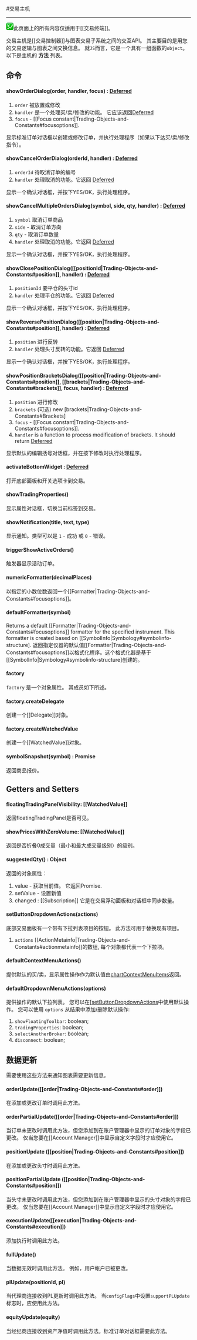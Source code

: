#交易主机

---

![](/images/trading.png)此页面上的所有内容仅适用于\[\[交易终端\]\]。

交易主机是[[交易控制器]]与图表交易子系统之间的交互API。 其主要目的是用您的交易逻辑与图表之间交换信息。 就`JS`而言，它是一个具有一组函数的`object`。 以下是主机的 **方法** 列表。

## 命令

#### showOrderDialog(order, handler, focus) : [Deferred](https://api.jquery.com/category/deferred-object/)
1. `order` 被放置或修改
2. `handler` 是一个处理买/卖/修改的功能。 它应该返回[Deferred](https://api.jquery.com/category/deferred-object/)
3. `focus` - [[Focus constant|Trading-Objects-and-Constants#focusoptions]].

显示标准订单对话框以创建或修改订单，并执行处理程序（如果以下达买/卖/修改指令）。

#### showCancelOrderDialog(orderId, handler) : [Deferred](https://api.jquery.com/category/deferred-object/)
1. `orderId` 待取消订单的编号
2. `handler` 处理取消的功能。它返回 [Deferred](https://api.jquery.com/category/deferred-object/)

显示一个确认对话框，并按下YES/OK，执行处理程序。

#### showCancelMultipleOrdersDialog(symbol, side, qty, handler) : [Deferred](https://api.jquery.com/category/deferred-object/)
1. `symbol` 取消订单商品
2. `side` - 取消订单方向
3. `qty` - 取消订单数量
4. `handler` 处理取消的功能。它返回 [Deferred](https://api.jquery.com/category/deferred-object/)

显示一个确认对话框，并按下YES/OK，执行处理程序。

#### showClosePositionDialog([[positionId|Trading-Objects-and-Constants#position]], handler) : [Deferred](https://api.jquery.com/category/deferred-object/)
1. `positionId` 要平仓的头寸id
2. `handler` 处理平仓的功能。它返回 [Deferred](https://api.jquery.com/category/deferred-object/)

显示一个确认对话框，并按下YES/OK，执行处理程序。

#### showReversePositionDialog([[position|Trading-Objects-and-Constants#position]], handler) : [Deferred](https://api.jquery.com/category/deferred-object/)
1. `position` 进行反转
2. `handler` 处理头寸反转的功能。它返回 [Deferred](https://api.jquery.com/category/deferred-object/)

显示一个确认对话框，并按下YES/OK，执行处理程序。

#### showPositionBracketsDialog([[position|Trading-Objects-and-Constants#position]], [[brackets|Trading-Objects-and-Constants#brackets]], focus, handler) : [Deferred](https://api.jquery.com/category/deferred-object/)
1. `position` 进行修改
2. `brackets` (可选) new [brackets|Trading-Objects-and-Constants#Brackets]
2. `focus` - [[Focus constant|Trading-Objects-and-Constants#focusoptions]].
3. `handler` is a function to process modification of brackets. It should return [Deferred](https://api.jquery.com/category/deferred-object/)

显示默认的编辑括号对话框，并在按下修改时执行处理程序。

#### activateBottomWidget : [Deferred](https://api.jquery.com/category/deferred-object/)
打开底部面板和开关选项卡到交易。

#### showTradingProperties()
显示属性对话框，切换当前标签到交易。

#### showNotification(title, text, type)
显示通知。类型可以是 `1` - 成功 或 `0` - 错误。

#### triggerShowActiveOrders()
触发器显示活动订单。

#### numericFormatter(decimalPlaces)
以指定的小数位数返回一个[[Formatter|Trading-Objects-and-Constants#focusoptions]]。
 
#### defaultFormatter(symbol)
Returns a default [[Formatter|Trading-Objects-and-Constants#focusoptions]] formatter for the specified instrument. This formatter is created based on [[SymbolInfo|Symbology#symbolinfo-structure].
返回指定仪器的默认值[[Formatter|Trading-Objects-and-Constants#focusoptions]]以格式化程序。这个格式化器是基于[[SymbolInfo|Symbology#symbolinfo-structure]创建的。

#### factory
`factory` 是一个对象属性。 其成员如下所述。

#### factory.createDelegate
创建一个[[Delegate]]对象。

#### factory.createWatchedValue
创建一个[[WatchedValue]]对象。

#### symbolSnapshot(symbol) : Promise
返回商品报价。

## Getters and Setters

#### floatingTradingPanelVisibility: [[WatchedValue]]
返回floatingTradingPanel是否可见。

#### showPricesWithZeroVolume: [[WatchedValue]]
返回是否折叠0成交量（最小和最大成交量级别）的级别。

#### suggestedQty() : Object
返回的对象属性：
1. value - 获取当前值。 它返回Promise.
2. setValue - 设置新值
3. changed : [[Subscription]]
它是在交易浮动面板和对话框中同步数量。

#### setButtonDropdownActions(actions)
底部交易面板有一个带有下拉列表项目的按钮。 此方法可用于替换现有项目。
1. `actions` [[ActionMetainfo|Trading-Objects-and-Constants#actionmetainfo]]的数组, 每个对象都代表一个下拉项。

#### defaultContextMenuActions()
提供默认的买/卖，显示属性操作作为默认值由[chartContextMenuItems](Trading-Controller#chartcontextmenuitemse)返回。

#### defaultDropdownMenuActions(options)
提供操作的默认下拉列表。 您可以在[[setButtonDropdownActions](Trading-Host#setButtonDropdownActionsactions)中使用默认操作。
您可以使用  `options` 从结果中添加/删除默认操作:
1. `showFloatingToolbar`: boolean;
2. `tradingProperties`: boolean;
3. `selectAnotherBroker`: boolean;
4. `disconnect`: boolean;

## 数据更新
需要使用这些方法来通知图表需要更新信息。

#### orderUpdate([[order|Trading-Objects-and-Constants#order]])
在添加或更改订单时调用此方法。

#### orderPartialUpdate([[order|Trading-Objects-and-Constants#order]])
当订单未更改时调用此方法，但您添加到在账户管理器中显示的订单对象的字段已更改。
仅当您要在[[Account Manager]]中显示自定义字段时才应使用它。

#### positionUpdate ([[position|Trading-Objects-and-Constants#position]])
在添加或更改头寸时调用此方法。

#### positionPartialUpdate ([[position|Trading-Objects-and-Constants#position]])
当头寸未更改时调用此方法，但您添加到在账户管理器中显示的头寸对象的字段已更改。
仅当您要在[[Account Manager]]中显示自定义字段时才应使用它。


#### executionUpdate([[execution|Trading-Objects-and-Constants#execution]])
添加执行时调用此方法。

#### fullUpdate()
当数据无效时调用此方法。 例如，用户帐户已被更改。

#### plUpdate(positionId, pl)
当代理商连接收到PL更新时调用此方法。 当`configFlags`中设置`supportPLUpdate`标志时，应使用此方法。

#### equityUpdate(equity)
当经纪商连接收到资产净值时调用此方法。标准订单对话框需要此方法。
